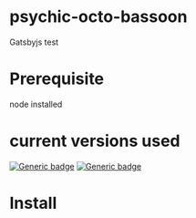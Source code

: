 # psychic-octo-bassoon
Gatsbyjs test

# Prerequisite 
node installed 

# current versions used 
[![Generic badge](https://img.shields.io/badge/node-21.6.1-green)](https://shields.io/)
[![Generic badge](https://img.shields.io/badge/npm-10.2.4-green)](https://shields.io/)

# Install
